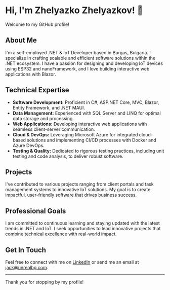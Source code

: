 # Hi, I'm Zhelyazko Zhelyazkov! 👋

Welcome to my GitHub profile!

## About Me

I'm a self-employed .NET & IoT Developer based in Burgas, Bulgaria. I specialize in crafting scalable and efficient software solutions within the .NET ecosystem. I have a passion for designing and developing IoT devices using ESP32 and nanoFramework, and I love building interactive web applications with Blazor.

## Technical Expertise

- **Software Development:** Proficient in C#, ASP.NET Core, MVC, Blazor, Entity Framework, and .NET MAUI.
- **Data Management:** Experienced with SQL Server and LINQ for optimal data storage and processing.
- **Web Applications:** Developing interactive web applications with seamless client-server communication.
- **Cloud & DevOps:** Leveraging Microsoft Azure for integrated cloud-based solutions and implementing CI/CD processes with Docker and Azure DevOps.
- **Testing & Quality:** Dedicated to rigorous testing practices, including unit testing and code analysis, to deliver robust software.

## Projects

I've contributed to various projects ranging from client portals and task management systems to innovative IoT solutions. My goal is to create impactful, user-friendly software that drives business success.

## Professional Goals

I am committed to continuous learning and staying updated with the latest trends in .NET and IoT. I seek opportunities to lead innovative projects that combine technical excellence with real-world impact.

## Get In Touch

Feel free to connect with me on [LinkedIn](https://www.linkedin.com/in/zhelyazko-zhelyazkov-1761a6119/) or send me an email at [jack@unrealbg.com](mailto:jack@unrealbg.com).

---

Thank you for stopping by my profile!
